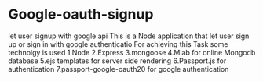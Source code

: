 # Google-oauth-signup
let user signup with google api
This is a Node application that let user sign up or sign in with google authenticatio
For achieving this Task some technolgy is used 
1.Node
2.Express
3.mongoose
4.Mlab for online Mongodb database
5.ejs templates for server side rendering
6.Passport.js for authentication
7.passport-google-oauth20 for google authentication

